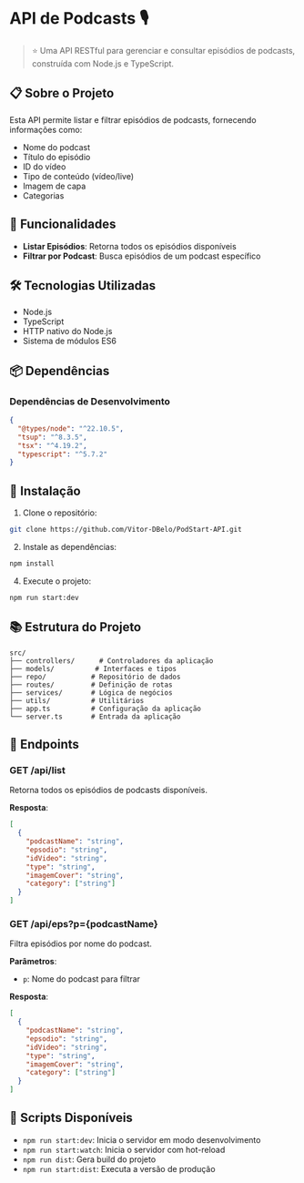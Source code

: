 # API de Podcasts 🎙️

> ⭐  Uma API RESTful para gerenciar e consultar episódios de podcasts, construída com Node.js e TypeScript.

## 📋 Sobre o Projeto

Esta API permite listar e filtrar episódios de podcasts, fornecendo informações como:
- Nome do podcast
- Título do episódio
- ID do vídeo
- Tipo de conteúdo (vídeo/live)
- Imagem de capa
- Categorias

## 🚀 Funcionalidades

- **Listar Episódios**: Retorna todos os episódios disponíveis
- **Filtrar por Podcast**: Busca episódios de um podcast específico

## 🛠️ Tecnologias Utilizadas

- Node.js
- TypeScript
- HTTP nativo do Node.js
- Sistema de módulos ES6

## 📦 Dependências

### Dependências de Desenvolvimento
```json
{
  "@types/node": "^22.10.5",
  "tsup": "^8.3.5",
  "tsx": "^4.19.2",
  "typescript": "^5.7.2"
}
```

## 🔧 Instalação

1. Clone o repositório:
```bash
git clone https://github.com/Vitor-DBelo/PodStart-API.git
```

2. Instale as dependências:
```bash
npm install
```

4. Execute o projeto:
```bash
npm run start:dev
```

## 📚 Estrutura do Projeto

```
src/
├── controllers/      # Controladores da aplicação
├── models/          # Interfaces e tipos
├── repo/           # Repositório de dados
├── routes/         # Definição de rotas
├── services/       # Lógica de negócios
├── utils/          # Utilitários
├── app.ts          # Configuração da aplicação
└── server.ts       # Entrada da aplicação
```

## 🔌 Endpoints

### GET /api/list
Retorna todos os episódios de podcasts disponíveis.

**Resposta**:
```json
[
  {
    "podcastName": "string",
    "epsodio": "string",
    "idVideo": "string",
    "type": "string",
    "imagemCover": "string",
    "category": ["string"]
  }
]
```

### GET /api/eps?p={podcastName}
Filtra episódios por nome do podcast.

**Parâmetros**:
- `p`: Nome do podcast para filtrar

**Resposta**:
```json
[
  {
    "podcastName": "string",
    "epsodio": "string",
    "idVideo": "string",
    "type": "string",
    "imagemCover": "string",
    "category": ["string"]
  }
]
```

## 🏃 Scripts Disponíveis

- `npm run start:dev`: Inicia o servidor em modo desenvolvimento
- `npm run start:watch`: Inicia o servidor com hot-reload
- `npm run dist`: Gera build do projeto
- `npm run start:dist`: Executa a versão de produção
